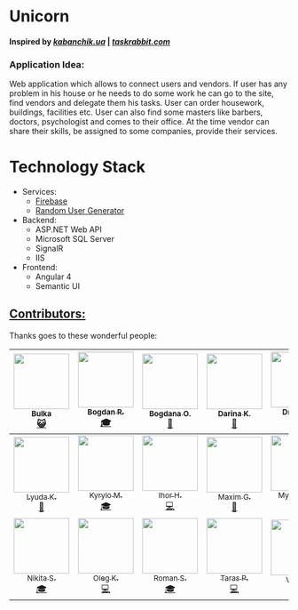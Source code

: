 # Unicorn
#### Inspired by [***kabanchik.ua***](https://kabanchik.ua) | [***taskrabbit.com***](https://www.taskrabbit.com)

### Application Idea:
Web application which allows to connect users and vendors. If user has any problem in his house or he needs to do some work he can go to the site, find vendors and delegate them his tasks. User can order housework, buildings, facilities etc. User can also find some masters like barbers, doctors, psychologist and comes to their office. At the time vendor can share their skills, be assigned to some companies, provide their services.

# Technology Stack
* Services:
  * [Firebase](https://firebase.google.com)
  * [Random User Generator](https://randomuser.me/)
* Backend:
  * ASP.NET Web API
  * Microsoft SQL Server
  * SignalR
  * IIS
* Frontend:
  * Angular 4
  * Semantic UI


## [Contributors:](#contributors)




Thanks goes to these wonderful people:



| [<img src="https://i.imgur.com/hiPsa4G.jpg" width="100px;"/><br /><sub>Bulka</sub>](#contributors)<br /> [😺](#contributors "Evil Cat") | [<img src="https://avatars1.githubusercontent.com/u/1884013?v=4" width="100px;"/><br /><sub>Bogdan R.</sub>](https://github.com/BogdanRusinka)<br />[🎓](#contributors "Lecturer") | [<img src="https://avatars3.githubusercontent.com/u/26144407?v=4" width="100px;"/><br /><sub>Bogdana O.</sub>](https://github.com/BogdanaOst)<br /> [🎀](#contributors "Code") | [<img src="https://ca.slack-edge.com/T63EHP078-U62ME9552-5377dc0347bd-512" width="100px;"/><br /><sub>Darina K.</sub>](#contributors)<br /> [🎀](#contributors "Head of BSA") | [<img src="https://avatars1.githubusercontent.com/u/1922618?v=4" width="100px;"/><br /><sub>Dmitrij B.</sub>](https://github.com/DmitrijDN)<br />[🎓](#contributors "Lecturer") | [<img src="https://avatars0.githubusercontent.com/u/12035723?v=4" width="100px;"/><br /><sub>Eduard D.</sub>](https://github.com/EdikDolynskyi)<br /> [🎓](#contributors "Lecturer") | [<img src="https://ca.slack-edge.com/T63EHP078-U63GZ9KFH-47a63750e22d-512" width="100px;"/><br /><sub>Kateryna S.</sub>](#contributors)<br />[🎀](#contributors "COO Binary Studio") |
| :---: | :---: | :---: | :---: | :---: | :---: | :---: |
| [<img src="https://ca.slack-edge.com/T63EHP078-U6VJS8D0F-bca7eab6ad4e-512" width="100px;"/><br /><sub>Lyuda K.</sub>](#contributors)<br />[🎀](#contributors "HRM @ Binary Studio") | [<img src="https://avatars1.githubusercontent.com/u/1252396?v=4" width="100px;"/><br /><sub>Kyrylo M.</sub>](https://github.com/kirmir)<br />[🎓](#contributors "Lecturer") | [<img src="https://avatars3.githubusercontent.com/u/14141522?v=4" width="100px;"/><br /><sub>Ihor H.</sub>](https://github.com/Cigeon)<br />[💻](#contributors "Code") | [<img src="https://avatars3.githubusercontent.com/u/5022947?v=4" width="100px;"/><br /><sub>Maxim G.</sub>](https://github.com/definetux)<br />[👑](#contributors "Lecturer & Coach") | [<img src="https://avatars3.githubusercontent.com/u/11717858?v=4" width="100px;"/><br /><sub>Myroslav D.</sub>](https://github.com/muroslavko)<br />[🎓](#contributors "Lecturer") | [<img src="https://avatars0.githubusercontent.com/u/14879057?v=4&s=460" width="100px;"/><br /><sub>Nikita K.</sub>](https://github.com/EclipticaSonos)<br />[🔍](#contributors "Tester") | [<img src="https://ca.slack-edge.com/T63EHP078-U6213V1SL-140f4b1908b1-512" width="100px;"/><br /><sub>Nikita P.</sub>](https://github.com/Potapy4)<br />[💻](#contributors "Code") |
| [<img src="https://avatars1.githubusercontent.com/u/1871054?v=4" width="100px;"/><br /><sub>Nikita S.</sub>](https://github.com/msemenistyi)<br />[🎓](#contributors "Lecturer") | [<img src="https://ca.slack-edge.com/T63EHP078-U62UA76KD-990fabafedcb-512" width="100px;"/><br /><sub>Oleg K.</sub>](https://github.com/AndersenGans)<br />[💻](#contributors "Code") | [<img src="https://ca.slack-edge.com/T63EHP078-U6D2QUG3H-f318e1ec4d9e-512" width="100px;"/><br /><sub>Roman S.</sub>](#contributors)<br />[🎓](#contributors "Lecturer") | [<img src="https://ca.slack-edge.com/T63EHP078-U62N1D47N-b82ae924d4e1-512" width="100px;"/><br /><sub>Taras P.</sub>](https://github.com/Taras-Parfeniuk)<br />[💻](#contributors "Code") | [<img src="https://ca.slack-edge.com/T63EHP078-U629E0HK2-7cfa452acc7e-512" width="100px;"/><br /><sub>Vitaly I.</sub>](https://github.com/ilchenkob)<br />[👑](#contributors "Lecturer & Coach") | [<img src="https://avatars0.githubusercontent.com/u/10290626?v=4" width="100px;"/><br /><sub>Volodymyr K.</sub>](https://github.com/volodymyr-kushnir)<br />[🎓](#contributors "Lecturer") | [<img src="https://ca.slack-edge.com/T63EHP078-U6260J8D6-e656892eae4d-512" width="100px;"/><br /><sub>Yuriy K.</sub>](https://github.com/Yuriy27)<br />[💻](#contributors "Code") |
